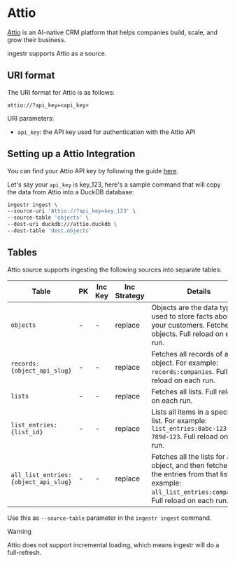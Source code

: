 # Attio
[Attio](https://attio.com/) is an AI-native CRM platform that helps companies build, scale, and grow their business.

ingestr supports Attio as a source.

## URI format

The URI format for Attio is as follows:

```plaintext
attio://?api_key=<api_key>
```

URI parameters:
- `api_key`: the API key used for authentication with the Attio API

## Setting up a Attio Integration

You can find your Attio API key by following the guide [here](https://attio.com/help/apps/other-apps/generating-an-api-key).

Let's say your `api_key` is key_123, here's a sample command that will copy the data from Attio into a DuckDB database:


```bash
ingestr ingest \
--source-uri 'Attio://?api_key=key_123' \
--source-table 'objects' \
--dest-uri duckdb:///attio.duckdb \
--dest-table 'dest.objects'
```

## Tables

Attio source supports ingesting the following sources into separate tables:

| Table | PK | Inc Key | Inc Strategy | Details |
|-------|----|----------|--------------|---------|
| `objects` | - | - | replace | Objects are the data types used to store facts about your customers. Fetches all objects. Full reload on each run. |
| `records:{object_api_slug}` | - | - | replace | Fetches all records of an object. For example: `records:companies`. Full reload on each run. |
| `lists` | - | - | replace | Fetches all lists. Full reload on each run. |
| `list_entries:{list_id}` | - | - | replace | Lists all items in a specific list. For example: `list_entries:8abc-123-456-789d-123`. Full reload on each run. |
| `all_list_entries:{object_api_slug}` | - | - | replace | Fetches all the lists for an object, and then fetches all the entries from that list. For example: `all_list_entries:companies`. Full reload on each run. |

Use this as `--source-table` parameter in the `ingestr ingest` command.

> [!WARNING]
> Attio does not support incremental loading, which means ingestr will do a full-refresh.